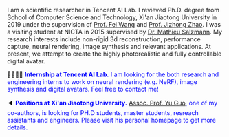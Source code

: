 <span class='anchor' id='about-me'></span>

I am a scientific researcher in Tencent AI Lab. I revieved Ph.D. degree from School of Computer Science and Technology, Xi'an Jiaotong University in 2019 under the supervision of [Prof. Fei Wang](http://www.aiar.xjtu.edu.cn/info/1046/1242.htm) and [Prof. Jizhong Zhao](http://pvc.xjtu.edu.cn/info/1010/1058.htm). I was a visiting student at NICTA in 2015 supervised by [Dr. Mathieu Salzmann](https://people.epfl.ch/mathieu.salzmann). My research interests include non-rigid 3d reconstruction, performance capture, neural rendering, image synthesis and relevant applications. At present, we attempt to create the highly photorealistic and fully controllable digital avatar. 

👩‍🎓🧑‍🎓 <span style="color:blue">**Internship at Tencent AI Lab.** I am looking for the both research and engineering interns to work on neural rendering (e.g. NeRF), image synthesis and digital avatars. Feel free to contact me!</span>

🔈 <span style="color:blue">**Positions at Xi'an Jiaotong University.** [Assoc. Prof. Yu Guo](https://yuguo-xjtu.github.io/), one of my co-authors, is looking for PH.D students, master students, resreach assistants and engineers. Please visit his personal homepage to get more details.